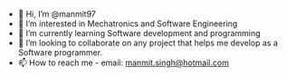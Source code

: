 - 👋 Hi, I’m @manmit97
- 👀 I’m interested in Mechatronics and Software Engineering
- 🌱 I’m currently learning Software development and programming
- 💞️ I’m looking to collaborate on any project that helps me develop as a Software programmer.
- 📫 How to reach me - email: manmit.singh@hotmail.com
